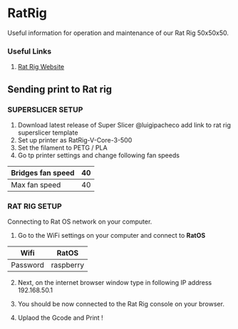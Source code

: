# RatRig

Useful information for operation and maintenance of our Rat Rig 50x50x50.

### Useful Links
1. [Rat Rig Website](https://ratrig.com/3d-printers/rat-rig-kits/v-core-3.html)

## Sending print to Rat rig
### SUPERSLICER SETUP
1. Download latest release of Super Slicer @luigipacheco add link to rat rig superslicer template
2. Set up printer as RatRig-V-Core-3-500
3. Set the filament to PETG / PLA
4. Go tp printer settings and change following fan speeds

| Bridges fan speed | 40 |
| ----------------- | -- |
| Max fan speed     | 40 |
 
### RAT RIG SETUP
Connecting to Rat OS network on your computer.
1. Go to the WiFi settings on your computer and connect to **RatOS**
 
| Wifi       | RatOS        |
| ---------- | ------------ |
| Password   | raspberry    |

2. Next, on the internet browser window type in following IP address
192.168.50.1

3. You should be now connected to the Rat Rig console on your browser.
4. Uplaod the Gcode and Print ! 
